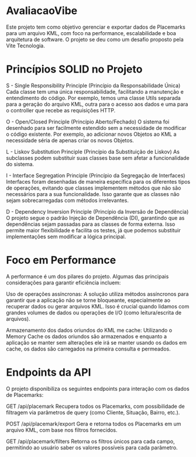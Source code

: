 # AvaliacaoVibe
 
Este projeto tem como objetivo gerenciar e exportar dados de Placemarks para um arquivo KML, com foco na performance, escalabilidade e boa arquitetura de software. 
O projeto se deu como um desafio proposto pela Vite Tecnologia.

# Princípios SOLID no Projeto
S - Single Responsibility Principle (Princípio da Responsabilidade Única)
Cada classe tem uma única responsabilidade, facilitando a manutenção e entendimento do código. Por exemplo, temos uma classe Utils separada para a geração do arquivo KML, outra para o acesso aos dados e uma para o controller que recebe as requisições HTTP.

O - Open/Closed Principle (Princípio Aberto/Fechado)
O sistema foi desenhado para ser facilmente estendido sem a necessidade de modificar o código existente. Por exemplo, ao adicionar novos Objetos ao KML a necessidade séria de apenas criar os novos Objetos.

L - Liskov Substitution Principle (Princípio da Substituição de Liskov)
As subclasses podem substituir suas classes base sem afetar a funcionalidade do sistema. 

I - Interface Segregation Principle (Princípio da Segregação de Interfaces)
Interfaces foram desenhadas de maneira específica para os diferentes tipos de operações, evitando que classes implementem métodos que não são necessários para a sua funcionalidade. Isso garante que as classes não sejam sobrecarregadas com métodos irrelevantes.

D - Dependency Inversion Principle (Princípio da Inversão de Dependência)
O projeto segue o padrão Injeção de Dependência (DI), garantindo que as dependências sejam passadas para as classes de forma externa. Isso permite maior flexibilidade e facilita os testes, já que podemos substituir implementações sem modificar a lógica principal.

# Foco em Performance
A performance é um dos pilares do projeto. Algumas das principais considerações para garantir eficiência incluem:

Uso de operações assíncronas: A solução utiliza métodos assíncronos para garantir que a aplicação não se torne bloqueante, especialmente ao recuperar dados ou gerar arquivos KML. Isso é crucial quando lidamos com grandes volumes de dados ou operações de I/O (como leitura/escrita de arquivos).

Armazenamento dos dados oriundos do KML me cache: Utilizando o Memory Cache os dados oriundos são armazenados e enquanto a aplicação se manter sem alterações ele irá se manter usando os dados em cache, os dados são carregados na primeira consulta e permeados.

# Endpoints da API
O projeto disponibiliza os seguintes endpoints para interação com os dados de Placemarks:

GET /api/placemark
Recupera todos os Placemarks, com possibilidade de filtragem via parâmetros de query (como Cliente, Situação, Bairro, etc.).

POST /api/placemark/export
Gera e retorna todos os Placemarks em um arquivo KML, com base nos filtros fornecidos.

GET /api/placemark/filters
Retorna os filtros únicos para cada campo, permitindo ao usuário saber os valores possíveis para cada parâmetro.
